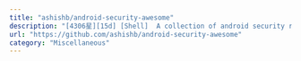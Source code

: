 ```yaml
---
title: "ashishb/android-security-awesome"
description: "[4306星][15d] [Shell]  A collection of android security related resources"
url: "https://github.com/ashishb/android-security-awesome"
category: "Miscellaneous"
---
```


